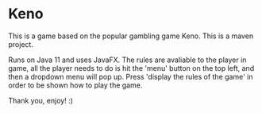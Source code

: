 # Keno
This is a game based on the popular gambling game Keno. This is a maven project.

Runs on Java 11 and uses JavaFX. The rules are avaliable to the player in game, all the player needs to do is hit the 'menu' button on the top left, and then a dropdown menu will pop up. Press 'display the rules of the game' in order to be shown how to play the game.

Thank you, enjoy! :)
